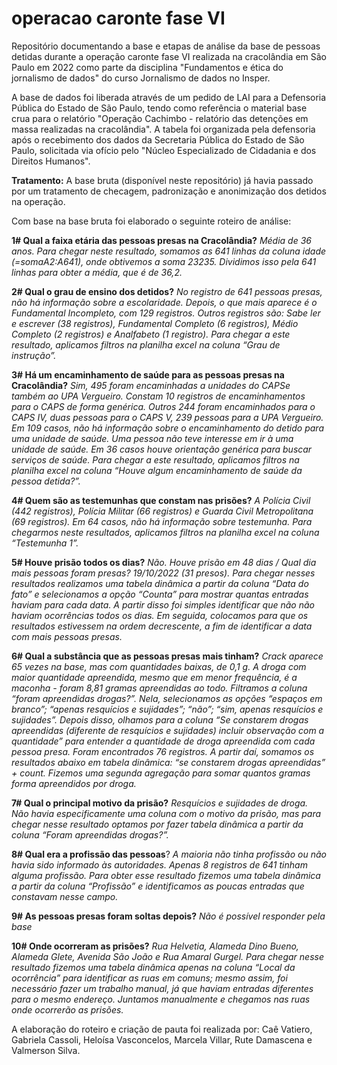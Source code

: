 # operacao caronte fase VI
Repositório documentando a base e etapas de análise da base de pessoas detidas durante a operação caronte fase VI realizada na cracolândia em São Paulo em 2022 como parte da disciplina "Fundamentos e ética do jornalismo de dados" do curso Jornalismo de dados no Insper. 

A base de dados foi liberada através de um pedido de LAI para a Defensoria Pública do Estado de São Paulo, tendo como referência o material base crua para o relatório "Operação Cachimbo - relatório das detenções em massa realizadas na cracolândia". A tabela foi organizada pela defensoria após o recebimento dos dados da Secretaria Pública do Estado de São Paulo, solicitada via ofício pelo "Núcleo Especializado de Cidadania e dos Direitos Humanos".

**Tratamento:** A base bruta (disponível neste repositório) já havia passado por um tratamento de checagem, padronização e anonimização dos detidos na operação. 

Com base na base bruta foi elaborado o seguinte roteiro de análise:

**1# Qual a faixa etária das pessoas presas na Cracolândia?** *Média de 36 anos. Para chegar neste resultado, somamos as 641 linhas da coluna idade (=somaA2:A641), onde obtivemos a soma 23235. Dividimos isso pela 641 linhas para obter a média, que é de 36,2.* 

**2# Qual o grau de ensino dos detidos?** *No registro de 641 pessoas presas, não há informação sobre a escolaridade. Depois, o que mais aparece é o Fundamental Incompleto, com 129 registros. Outros registros são:  Sabe ler e escrever (38 registros), Fundamental Completo (6 registros), Médio Completo (2 registros) e Analfabeto (1 registro). Para chegar a este resultado, aplicamos filtros na planilha excel na coluna “Grau de instrução”.* 
 
**3# Há um encaminhamento de saúde para as pessoas presas na Cracolândia?** *Sim, 495 foram encaminhadas a unidades do CAPSe também ao UPA Vergueiro. Constam 10 registros de encaminhamentos para o CAPS de forma genérica. Outros 244 foram encaminhados para o CAPS IV, duas pessoas para o CAPS V, 239 pessoas para a UPA Vergueiro. Em 109 casos, não há informação sobre o encaminhamento do detido para uma unidade de saúde. Uma pessoa não teve interesse em ir à uma unidade de saúde. Em 36 casos houve orientação genérica para buscar serviços de saúde. Para chegar a este resultado, aplicamos filtros na planilha excel na coluna “Houve algum encaminhamento de saúde da pessoa detida?”.* 

**4# Quem são as testemunhas que constam nas prisões?** *A Polícia Civil (442 registros), Polícia Militar (66 registros) e Guarda Civil Metropolitana (69 registros). Em 64 casos, não há informação sobre testemunha. Para chegarmos neste resultados,  aplicamos filtros na planilha excel na coluna “Testemunha 1”.* 

**5# Houve prisão todos os dias?** *Não. Houve prisão em 48 dias /  Qual dia mais pessoas foram presas? 19/10/2022 (31 presos). Para chegar nesses resultados realizamos uma tabela dinâmica a partir da coluna “Data do fato” e selecionamos a opção “Counta” para mostrar quantas entradas haviam para cada data. A partir disso foi simples identificar que não não haviam ocorrências todos os dias. Em seguida, colocamos para que os resultados estivessem na ordem decrescente, a fim de identificar a data com mais pessoas presas.*

**6# Qual a substância que as pessoas presas mais tinham?** *Crack aparece 65 vezes na base, mas com quantidades baixas, de 0,1 g. A droga com maior quantidade apreendida, mesmo que em menor frequência, é a maconha - foram 8,81 gramas apreendidas ao todo. Filtramos a coluna “foram apreendidas drogas?”. Nela, selecionamos as opções “espaços em branco”; “apenas resquícios e sujidades”; “não”; “sim, apenas resquícios e sujidades”. Depois disso, olhamos para a coluna “Se constarem drogas apreendidas (diferente de resquícios e sujidades) incluir observação com a quantidade” para entender a quantidade de droga apreendida com cada pessoa presa. Foram encontrados 76 registros. A partir daí, somamos os resultados abaixo em tabela dinâmica: “se constarem drogas apreendidas” + count. Fizemos uma segunda agregação para somar quantos gramas forma apreendidos por droga.*

**7# Qual o principal motivo da prisão?** *Resquícios e sujidades de droga. Não havia especificamente uma coluna com o motivo da prisão, mas para chegar nesse resultado optamos por fazer tabela dinâmica a partir da coluna “Foram apreendidas drogas?”.*

**8# Qual era a profissão das pessoas**? *A maioria não tinha profissão ou não havia sido informado às autoridades. Apenas 8 registros de 641 tinham alguma profissão.  Para obter esse resultado fizemos uma tabela dinâmica a partir da coluna “Profissão” e identificamos as poucas entradas que constavam nesse campo.* 

**9# As pessoas presas foram soltas depois?** *Não é possível responder pela base*

**10# Onde ocorreram as prisões?** *Rua Helvetia, Alameda Dino Bueno, Alameda Glete, Avenida São João e Rua Amaral Gurgel. Para chegar nesse resultado fizemos uma tabela dinâmica apenas na coluna “Local da ocorrência” para identificar as ruas em comuns; mesmo assim, foi necessário fazer um trabalho manual, já que haviam entradas diferentes para o mesmo endereço. Juntamos manualmente e chegamos nas ruas onde ocorrerão as prisões.*

A elaboração do roteiro e criação de pauta foi realizada por: Caê Vatiero, Gabriela Cassoli, Heloísa Vasconcelos, Marcela Villar, Rute Damascena e Valmerson Silva. 
